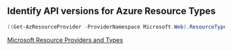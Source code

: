 ## Identify API versions for Azure Resource Types

```powershell
((Get-AzResourceProvider -ProviderNamespace Microsoft.Web).ResourceTypes | Where-Object ResourceTypeName -eq sites).ApiVersions

```

[Microsoft Resource Providers and Types](https://docs.microsoft.com/en-us/azure/azure-resource-manager/management/resource-providers-and-types)



